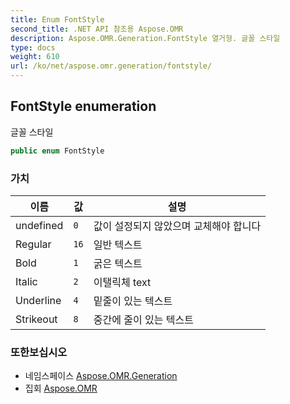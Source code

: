 ```yaml
---
title: Enum FontStyle
second_title: .NET API 참조용 Aspose.OMR
description: Aspose.OMR.Generation.FontStyle 열거형. 글꼴 스타일
type: docs
weight: 610
url: /ko/net/aspose.omr.generation/fontstyle/
---
```

## FontStyle enumeration

글꼴 스타일

```csharp
public enum FontStyle
```

### 가치

| 이름 | 값 | 설명 |
| --- | --- | --- |
| undefined | `0` | 값이 설정되지 않았으며 교체해야 합니다 |
| Regular | `16` | 일반 텍스트 |
| Bold | `1` | 굵은 텍스트 |
| Italic | `2` | 이탤릭체 text |
| Underline | `4` | 밑줄이 있는 텍스트 |
| Strikeout | `8` | 중간에 줄이 있는 텍스트 |

### 또한보십시오

* 네임스페이스 [Aspose.OMR.Generation](../../aspose.omr.generation/)
* 집회 [Aspose.OMR](../../)


